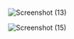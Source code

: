 # 
![Screenshot (13)](https://user-images.githubusercontent.com/104409165/199952036-cd4c5691-13e0-478e-8976-767d2b22b2b5.png)

![Screenshot (15)](https://user-images.githubusercontent.com/104409165/199953739-91da92a2-34ec-4f41-a167-a957eea21dd4.png)
